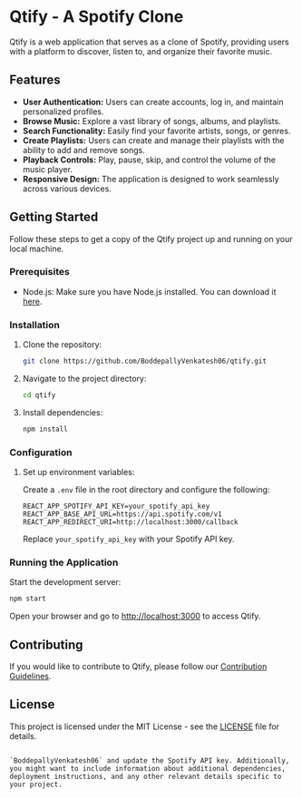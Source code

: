 # Qtify - A Spotify Clone

Qtify is a web application that serves as a clone of Spotify, providing users with a platform to discover, listen to, and organize their favorite music.

## Features

- **User Authentication:** Users can create accounts, log in, and maintain personalized profiles.
- **Browse Music:** Explore a vast library of songs, albums, and playlists.
- **Search Functionality:** Easily find your favorite artists, songs, or genres.
- **Create Playlists:** Users can create and manage their playlists with the ability to add and remove songs.
- **Playback Controls:** Play, pause, skip, and control the volume of the music player.
- **Responsive Design:** The application is designed to work seamlessly across various devices.

## Getting Started

Follow these steps to get a copy of the Qtify project up and running on your local machine.

### Prerequisites

- Node.js: Make sure you have Node.js installed. You can download it [here](https://nodejs.org/).

### Installation

1. Clone the repository:

   ```bash
   git clone https://github.com/BoddepallyVenkatesh06/qtify.git
   ```

2. Navigate to the project directory:

   ```bash
   cd qtify
   ```

3. Install dependencies:

   ```bash
   npm install
   ```

### Configuration

1. Set up environment variables:

   Create a `.env` file in the root directory and configure the following:

   ```env
   REACT_APP_SPOTIFY_API_KEY=your_spotify_api_key
   REACT_APP_BASE_API_URL=https://api.spotify.com/v1
   REACT_APP_REDIRECT_URI=http://localhost:3000/callback
   ```

   Replace `your_spotify_api_key` with your Spotify API key.

### Running the Application

Start the development server:

```bash
npm start
```

Open your browser and go to [http://localhost:3000](http://localhost:3000) to access Qtify.

## Contributing

If you would like to contribute to Qtify, please follow our [Contribution Guidelines](CONTRIBUTING.md).

## License

This project is licensed under the MIT License - see the [LICENSE](LICENSE) file for details.
```

`BoddepallyVenkatesh06` and update the Spotify API key. Additionally, you might want to include information about additional dependencies, deployment instructions, and any other relevant details specific to your project.
